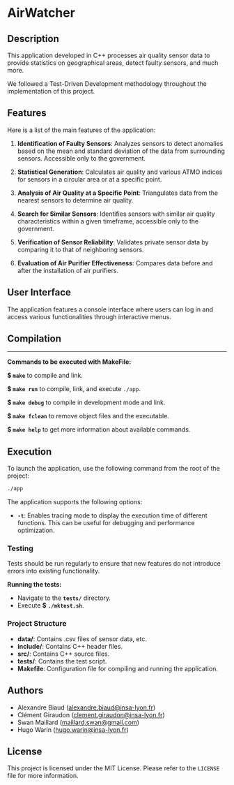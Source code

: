 # AirWatcher

## Description

This application developed in C++ processes air quality sensor data to provide statistics on geographical areas, detect faulty sensors, and much more.

We followed a Test-Driven Development methodology throughout the implementation of this project.

## Features

Here is a list of the main features of the application:

1. **Identification of Faulty Sensors**: Analyzes sensors to detect anomalies based on the mean and standard deviation of the data from surrounding sensors. Accessible only to the government.
   
2. **Statistical Generation**: Calculates air quality and various ATMO indices for sensors in a circular area or at a specific point.
   
3. **Analysis of Air Quality at a Specific Point**: Triangulates data from the nearest sensors to determine air quality.
   
4. **Search for Similar Sensors**: Identifies sensors with similar air quality characteristics within a given timeframe, accessible only to the government.
   
5. **Verification of Sensor Reliability**: Validates private sensor data by comparing it to that of neighboring sensors.
   
6. **Evaluation of Air Purifier Effectiveness**: Compares data before and after the installation of air purifiers.

## User Interface

The application features a console interface where users can log in and access various functionalities through interactive menus.

## Compilation

---
**Commands to be executed with MakeFile:**

**$ `make`** to compile and link.

**$ `make run`** to compile, link, and execute `./app`.

**$ `make debug`** to compile in development mode and link.

**$ `make fclean`** to remove object files and the executable.

**$ `make help`** to get more information about available commands.

## Execution

To launch the application, use the following command from the root of the project:

```bash
./app
```

The application supports the following options:

- **`-t`**: Enables tracing mode to display the execution time of different functions. This can be useful for debugging and performance optimization.

### Testing

Tests should be run regularly to ensure that new features do not introduce errors into existing functionality.

**Running the tests:**
- Navigate to the **`tests/`** directory.
- Execute **$ `./mktest.sh`**.

### Project Structure

- **data/**: Contains .csv files of sensor data, etc.
- **include/**: Contains C++ header files.
- **src/**: Contains C++ source files.
- **tests/**: Contains the test script.
- **Makefile**: Configuration file for compiling and running the application.

## Authors

- Alexandre Biaud (alexandre.biaud@insa-lyon.fr)
- Clément Giraudon (clement.giraudon@insa-lyon.fr)
- Swan Maillard (maillard.swan@gmail.com)
- Hugo Warin (hugo.warin@insa-lyon.fr)

## License

This project is licensed under the MIT License. Please refer to the `LICENSE` file for more information.
